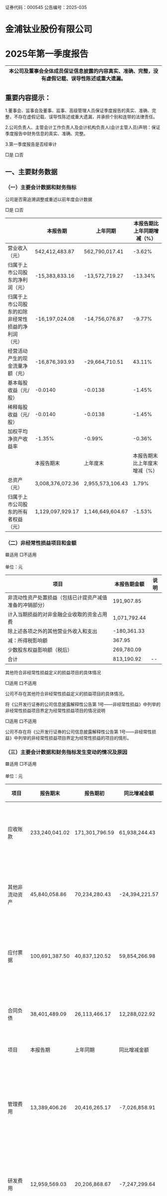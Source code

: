 证券代码：000545                                                     公告编号：2025-035  

# 金浦钛业股份有限公司  

# 2025年第一季度报告  

| 本公司及董事会全体成员保证信息披露的内容真实、准确、完整，没有虚假记载、误导性陈述或重大遗漏。|
| ---|  

## 重要内容提示：  

1.董事会、监事会及董事、监事、高级管理人员保证季度报告的真实、准确、完整，不存在虚假记载、误导性陈述或重大遗漏，并承担个别和连带的法律责任。  

2.公司负责人、主管会计工作负责人及会计机构负责人(会计主管人员)声明：保证季度报告中财务信息的真实、准确、完整。  

3.第一季度报告是否经审计  

□是 口否  

## 一、主要财务数据  

### （一）主要会计数据和财务指标  

公司是否需追溯调整或重述以前年度会计数据  

□是 口否  

| |本报告期|上年同期|本报告期比上年同期增减（%）|
| ---|---|---|---|
| 营业收入（元）|542,412,483.87|562,790,017.41|-3.62%|
| 归属于上市公司股东的净利润（元）|-15,383,833.16|-13,572,719.27|-13.34%|
| 归属于上市公司股东的扣除非经常性损益的净利润<br>（元）|-16,197,024.08|-14,756,076.87|-9.77%|
| 经营活动产生的现金流量净额（元）|-16,876,393.93|-29,664,710.51|43.11%|
| 基本每股收益（元/股）|-0.0140|-0.0138|-1.45%|
| 稀释每股收益（元/股）|-0.0140|-0.0138|-1.45%|
| 加权平均净资产收益率|-1.35%|-0.99%|-0.36%|
| |本报告期末|上年度末|本报告期末比上年度末增减（%）|
| 总资产（元）|3,008,376,072.36|2,955,573,106.43|1.79%|
| 归属于上市公司股东的所有者权益（元）|1,129,097,929.17|1,146,649,604.67|-1.53%|  

### （二）非经常性损益项目和金额  

🟥适用 □不适用  

单位：元  

| 项目|本报告期金额|说明|
| ---|---|---|
| 非流动性资产处置损益（包括已计提资产减值准备的冲销部分）|191,907.85||
| 计入当期损益的对非金融企业收取的资金占用费|1,071,792.44||
| 除上述各项之外的其他营业外收入和支出|-180,361.33||
| 减：所得税影响额|367.95||
| 少数股东权益影响额（税后）|269,780.09||
| 合计|813,190.92|--|  

其他符合非经常性损益定义的损益项目的具体情况  

□适用 口不适用  

公司不存在其他符合非经常性损益定义的损益项目的具体情况。  

将《公开发行证券的公司信息披露解释性公告第 1号——非经常性损益》中列举的非经常性损益项目界定为经常性损益项目的情况说明  

□适用 口不适用  

公司不存在将《公开发行证券的公司信息披露解释性公告第 1号——非经常性损益》中列举的非经常性损益项目界定为经常性损益的项目的情形。  

### （三）主要会计数据和财务指标发生变动的情况及原因  

🟥适用 □不适用  

单位：元  

| 项目|报告期末|报告期初|同比增减金额|同比增减比例|变动原因|
| ---|---|---|---|---|---|
| 应收账款|233,240,041.02|171,301,796.59|61,938,244.43|36.16%|主要是报告期末应收账款增加所致|
| 其他非流动资产|45,840,058.86|70,234,280.43|-24,394,221.57|-34.73%|主要是报告期末工程预付款减少所致|
| 应付票据|100,691,387.50|40,837,120.52|59,854,266.98|146.57%|主要是报告期开具应付票据增加所致|
| 合同负债|38,401,489.09|26,113,466.17|12,288,022.92|47.06%|主要是报告期预收货款增加所致|
| 项目|本报告期|上年同期|同比增减金额|同比增减比例|变动原因|
| 管理费用|13,389,406.26|20,416,265.17|-7,026,858.91|-34.42%|主要是报告期职工薪酬、安全整改、环保整改减少所致|
| 研发费用|12,959,569.03|20,206,868.67|-7,247,299.64|-35.87%|主要是报告期研发投入减少所致|
| 财务费用|3,908,679.16|2,879,484.74|1,029,194.42|35.74%|主要是报告期利息收入减少所致|
| 其他收益|3,488,332.15|5,395,266.43|-1,906,934.28|-35.34%|主要是先进制造业企业增值税加计抵减减少所致|
| 投资收益（损失以“-”号填列）|-630,837.82|-2,644,128.14|2,013,290.32|76.14%|主要是报告期合营企业亏损减少所致|
| 经营活动产生的现金流量净额|-16,876,393.93|-29,664,710.51|12,788,316.58|43.11%|主要是报告期购买商品、接受劳务支付的现金减少所致|
| 投资活动产生的现金流量净额|-52,177,663.86|-90,526,538.28|38,348,874.42|42.36%|主要是报告期购建固定资产支付的现金减少所致|
| 筹资活动产生的现金流量净额|26,749,427.25|-1,374,856.89|28,124,284.14|2045.62%|主要系报告期收到其他与筹资活动有关的现金增加所致|  

## 二、股东信息  

>（一）普通股股东总数和表决权恢复的优先股股东数量及前十名股东持股情况表  

单位：股  

| 报告期末普通股股东总数|报告期末普通股股东总数|65,718|报告期末表决权恢复的优先股股东总数（如有）|报告期末表决权恢复的优先股股东总数（如有）|报告期末表决权恢复的优先股股东总数（如有）|0|
| ---|---|---|---|---|---|---|
| 前 10名股东持股情况（不含通过转融通出借股份）|前 10名股东持股情况（不含通过转融通出借股份）|前 10名股东持股情况（不含通过转融通出借股份）|前 10名股东持股情况（不含通过转融通出借股份）|前 10名股东持股情况（不含通过转融通出借股份）|前 10名股东持股情况（不含通过转融通出借股份）|前 10名股东持股情况（不含通过转融通出借股份）|
| 股东名称|股东性质|持股比例（%）|持股数量|持有有限售条件的股份数量|质押、标记或冻结情况|质押、标记或冻结情况|
| 股东名称|股东性质|持股比例（%）|持股数量|持有有限售条件的股份数量|股份状态|数量|
| 金浦投资控股集团有限公司|境内非国有法人|25.81%|254,700,000.00|0.00|质押|220,700,000.00|
| 金浦投资控股集团有限公司|境内非国有法人|25.81%|254,700,000.00|0.00|冻结|47,980,296.00|
| 金浦投资控股集团有限公司|境内非国有法人|25.81%|254,700,000.00|0.00|标记|206,719,704.00|
| 浙江新湖创业投资有限公司|境内非国有法人|3.04%|30,000,000.00|0.00|质押|30,000,000.00|
| 广州数字科技集团有限公司|国有法人|1.39%|13,736,930.00|0.00|不适用|0.00|
| 吴孟杰|境内自然人|1.06%|10,426,000.00|0.00|不适用|0.00|
| 张秀|境内自然人|0.81%|8,000,000.00|0.00|不适用|0.00|
| 肖国文|境内自然人|0.72%|7,105,703.00|0.00|不适用|0.00|
| 刘绍|境内自然人|0.46%|4,503,100.00|0.00|不适用|0.00|
| 中国民生银行股份有限公司－金元顺安元启灵活配置混合型证券投资基金|其他|0.45%|4,451,300.00|0.00|不适用|0.00|
| 宋鸿翔|境内自然人|0.44%|4,361,000.00|0.00|不适用|0.00|
| 管平|境内自然人|0.37%|3,651,500.00|0.00|不适用|0.00|
| 前 10名无限售条件股东持股情况（不含通过转融通出借股份、高管锁定股）|前 10名无限售条件股东持股情况（不含通过转融通出借股份、高管锁定股）|前 10名无限售条件股东持股情况（不含通过转融通出借股份、高管锁定股）|前 10名无限售条件股东持股情况（不含通过转融通出借股份、高管锁定股）|前 10名无限售条件股东持股情况（不含通过转融通出借股份、高管锁定股）|前 10名无限售条件股东持股情况（不含通过转融通出借股份、高管锁定股）|前 10名无限售条件股东持股情况（不含通过转融通出借股份、高管锁定股）|  

股东名称                         持有无限售条件股份数量                        股份种类  

| |||股份种类|数量|
| ---|---|---|---|---|
| 金浦投资控股集团有限公司|254,700,000.00|254,700,000.00|人民币普通股|254,700,000.00|
| 浙江新湖创业投资有限公司|30,000,000.00|30,000,000.00|人民币普通股|30,000,000.00|
| 广州数字科技集团有限公司|13,736,930.00|13,736,930.00|人民币普通股|13,736,930.00|
| 吴孟杰|10,426,000.00|10,426,000.00|人民币普通股|10,426,000.00|
| 张秀|8,000,000.00|8,000,000.00|人民币普通股|8,000,000.00|
| 肖国文|7,105,703.00|7,105,703.00|人民币普通股|7,105,703.00|
| 刘绍|4,503,100.00|4,503,100.00|人民币普通股|4,503,100.00|
| 中国民生银行股份有限公司－金元顺安元启灵活配置混合型证券投资基金|4,451,300.00|4,451,300.00|人民币普通股|4,451,300.00|
| 宋鸿翔|4,361,000.00|4,361,000.00|人民币普通股|4,361,000.00|
| 管平|3,651,500.00|3,651,500.00|人民币普通股|3,651,500.00|
| 上述股东关联关系或一致行动的说明|上述股东关联关系或一致行动的说明|公司未知上述股东是否存在一致行动关系。|公司未知上述股东是否存在一致行动关系。|公司未知上述股东是否存在一致行动关系。|
| 前 10名股东参与融资融券业务情况说明（如有）|前 10名股东参与融资融券业务情况说明（如有）|公司股东吴孟杰通过投资者信用证券账户持有 10,426,000股，实际合计持有 10,426,000股；公司股东张秀通过投资者信用证券账户持有 8,000,000股，实际合计持有 8,000,000股；公司股东管平除通过普通证券账户持有 100,000股外，还通过投资者信用证券账户持有<br>3,551,500股，实际合计持有 3,651,500股。|公司股东吴孟杰通过投资者信用证券账户持有 10,426,000股，实际合计持有 10,426,000股；公司股东张秀通过投资者信用证券账户持有 8,000,000股，实际合计持有 8,000,000股；公司股东管平除通过普通证券账户持有 100,000股外，还通过投资者信用证券账户持有<br>3,551,500股，实际合计持有 3,651,500股。|公司股东吴孟杰通过投资者信用证券账户持有 10,426,000股，实际合计持有 10,426,000股；公司股东张秀通过投资者信用证券账户持有 8,000,000股，实际合计持有 8,000,000股；公司股东管平除通过普通证券账户持有 100,000股外，还通过投资者信用证券账户持有<br>3,551,500股，实际合计持有 3,651,500股。|  

持股 5%以上股东、前 10名股东及前 10名无限售流通股股东参与转融通业务出借股份情况  

□适用 口不适用  

前 10名股东及前 10名无限售流通股股东因转融通出借/归还原因导致较上期发生变化  

□适用 🟥不适用  

### （二）公司优先股股东总数及前 10名优先股股东持股情况表  

□适用 口不适用  

## 三、其他重要事项  

□适用 🟥不适用  

## 四、季度财务报表  

### （一）财务报表  

#### 1、合并资产负债表  

编制单位：金浦钛业股份有限公司  

#### 2025年 03月 31日  

单位：元  

| 项目|期末余额|期初余额|
| ---|---|---|
| 流动资产：|||
| 货币资金|187,823,975.15|169,291,210.85|
| 结算备付金|||
| 拆出资金|||
| 交易性金融资产|||
| 衍生金融资产|||
| 应收票据|155,829,596.53|166,642,992.93|
| 应收账款|233,240,041.02|171,301,796.59|
| 应收款项融资|11,793,655.12|15,565,217.92|
| 预付款项|10,011,290.30|8,194,625.58|
| 应收保费|||
| 应收分保账款|||
| 应收分保合同准备金|||
| 其他应收款|65,687,134.57|67,544,149.17|
| 其中：应收利息|1,103,409.94|3,053,365.84|
| 应收股利|||
| 买入返售金融资产|||
| 存货|148,458,527.45|154,316,157.63|
| 其中：数据资源|||
| 合同资产|||
| 持有待售资产|||
| 一年内到期的非流动资产|||
| 其他流动资产|47,256,408.15|47,589,796.32|
| 流动资产合计|860,100,628.29|800,445,946.99|
| 非流动资产：|||
| 发放贷款和垫款|||
| 债权投资|||
| 其他债权投资|||
| 长期应收款|||
| 长期股权投资|185,924,618.27|186,555,456.09|
| 其他权益工具投资|||
| 其他非流动金融资产|||
| 投资性房地产|258,714,797.73|260,714,200.00|
| 固定资产|1,027,419,861.40|1,031,750,156.31|
| 在建工程|463,430,526.61|441,118,171.02|
| 生产性生物资产|||
| 油气资产|||
| 使用权资产|||
| 无形资产|67,656,766.28|68,180,609.09|
| 其中：数据资源|||
| 开发支出|||
| 其中：数据资源|||
| 商誉|||
| 长期待摊费用|7,106,710.25|7,577,670.95|
| 递延所得税资产|92,182,104.67|88,996,615.55|
| 其他非流动资产|45,840,058.86|70,234,280.43|
| 非流动资产合计|2,148,275,444.07|2,155,127,159.44|
| 资产总计|3,008,376,072.36|2,955,573,106.43|
| 流动负债：|||
| 短期借款|467,426,062.74|442,284,207.95|
| 向中央银行借款|||
| 拆入资金|||
| 交易性金融负债|||
| 衍生金融负债|||
| 应付票据|100,691,387.50|40,837,120.52|
| 应付账款|664,170,135.31|666,296,588.40|
| 预收款项|23,000.00|23,000.00|
| 合同负债|38,401,489.09|26,113,466.17|
| 卖出回购金融资产款|||
| 吸收存款及同业存放|||
| 代理买卖证券款|||
| 代理承销证券款|||
| 应付职工薪酬|15,702,098.79|19,394,956.49|
| 应交税费|3,655,132.41|4,081,148.45|
| 其他应付款|97,217,467.78|107,384,733.45|
| 其中：应付利息|||
| 应付股利|||
| 应付手续费及佣金|||
| 应付分保账款|||
| 持有待售负债|||
| 一年内到期的非流动负债|16,100,356.67|16,119,460.00|
| 其他流动负债|157,638,256.23|163,627,273.03|
| 流动负债合计|1,561,025,386.52|1,486,161,954.46|
| 非流动负债：|||
| 保险合同准备金|||
| 长期借款|52,000,000.00|56,000,000.00|
| 应付债券|||
| 其中：优先股|||
| 永续债|||
| 租赁负债|||
| 长期应付款|||
| 长期应付职工薪酬|||
| 预计负债|521,000.00|521,000.00|
| 递延收益|9,902,586.61|10,174,949.35|
| 递延所得税负债|5,896,488.15|6,123,598.23|
| 其他非流动负债|||
| 非流动负债合计|68,320,074.76|72,819,547.58|
| 负债合计|1,629,345,461.28|1,558,981,502.04|
| 所有者权益：|||
| 股本|986,833,096.00|986,833,096.00|
| 其他权益工具|||
| 其中：优先股|||
| 永续债|||
| 资本公积|-157,720,309.44|-157,720,309.44|
| 减：库存股|||
| 其他综合收益|-17,353.17|-17,353.17|
| 专项储备|5,154,155.12|7,321,997.46|
| 盈余公积|||
| 一般风险准备|||
| 未分配利润|294,848,340.66|310,232,173.82|
| 归属于母公司所有者权益合计|1,129,097,929.17|1,146,649,604.67|
| 少数股东权益|249,932,681.91|249,941,999.72|
| 所有者权益合计|1,379,030,611.08|1,396,591,604.39|
| 负债和所有者权益总计|3,008,376,072.36|2,955,573,106.43|  

法定代表人：郭彦君     主管会计工作负责人：田建中       会计机构负责人：沈文竹  

#### 2、合并利润表  

单位：元  

| 项目|本期发生额|上期发生额|
| ---|---|---|
| 一、营业总收入|542,412,483.87|562,790,017.41|
| 其中：营业收入|542,412,483.87|562,790,017.41|
| 利息收入|||
| 已赚保费|||
| 手续费及佣金收入|||
| 二、营业总成本|562,119,723.88|580,547,962.53|
| 其中：营业成本|527,073,951.53|531,710,528.28|
| 利息支出|||
| 手续费及佣金支出|||
| 退保金|||
| 赔付支出净额|||
| 提取保险责任准备金净额|||
| 保单红利支出|||
| 分保费用|||
| 税金及附加|2,821,314.78|3,612,634.43|
| 销售费用|1,966,803.12|1,722,181.24|
| 管理费用|13,389,406.26|20,416,265.17|
| 研发费用|12,959,569.03|20,206,868.67|
| 财务费用|3,908,679.16|2,879,484.74|
| 其中：利息费用|5,992,817.38|5,214,532.56|
| 利息收入|1,208,494.11|2,014,211.69|
| 加：其他收益|3,488,332.15|5,395,266.43|
| 投资收益（损失以“－”号填列）|-630,837.82|-2,644,128.14|
| 其中：对联营企业和合营企业的投资收益|-630,837.82|-2,644,128.14|
| 以摊余成本计量的金融资产终止确认收益|||
| 汇兑收益（损失以“-”号填列）|||
| 净敞口套期收益（损失以“－”号填列）|||
| 公允价值变动收益（损失以“－”号填列）|||
| 信用减值损失（损失以“-”号填列）|-1,345,887.75|-2,287,624.07|
| 资产减值损失（损失以“-”号填列）|-644,799.74||
| 资产处置收益（损失以“-”号填列）|||
| 三、营业利润（亏损以“－”号填列）|-18,840,433.17|-17,294,430.90|
| 加：营业外收入|198,313.51|35,900.00|
| 减：营业外支出|186,766.99|49,761.48|
| 四、利润总额（亏损总额以“－”号填列）|-18,828,886.65|-17,308,292.38|
| 减：所得税费用|-3,435,735.68|-3,735,551.19|
| 五、净利润（净亏损以“－”号填列）|-15,393,150.97|-13,572,741.19|
| （一）按经营持续性分类|||
| 1.持续经营净利润（净亏损以“－”号填列）|-15,393,150.97|-13,572,741.19|
| 2.终止经营净利润（净亏损以“－”号填列）|||
| （二）按所有权归属分类|||
| 1.归属于母公司所有者的净利润|-15,383,833.16|-13,572,719.27|
| 2.少数股东损益|-9,317.81|-21.92|
| 六、其他综合收益的税后净额|||
| 归属母公司所有者的其他综合收益的税后净额|||
| （一）不能重分类进损益的其他综合收益|||
| 1.重新计量设定受益计划变动额|||
| 2.权益法下不能转损益的其他综合收益|||
| 3.其他权益工具投资公允价值变动|||
| 4.企业自身信用风险公允价值变动|||
| 5.其他|||
| （二）将重分类进损益的其他综合收益|||
| 1.权益法下可转损益的其他综合收益|||
| 2.其他债权投资公允价值变动|||
| 3.金融资产重分类计入其他综合收益的金额|||
| 4.其他债权投资信用减值准备|||
| 5.现金流量套期储备|||
| 6.外币财务报表折算差额|||
| 7.其他|||
| 归属于少数股东的其他综合收益的税后净额|||
| 七、综合收益总额|-15,393,150.97|-13,572,741.19|
| 归属于母公司所有者的综合收益总额|-15,383,833.16|-13,572,719.27|
| 归属于少数股东的综合收益总额|-9,317.81|-21.92|
| 八、每股收益：|||
| （一）基本每股收益|-0.0140|-0.0138|
| （二）稀释每股收益|-0.0140|-0.0138|  

本期发生同一控制下企业合并的，被合并方在合并前实现的净利润为：0元，上期被合并方实现的净利润为：  

-219,839.66元。  

法定代表人：郭彦君 主管会计工作负责人：田建中 会计机构负责人：沈文竹  

#### 3、合并现金流量表  

单位：元  

| 项目|本期发生额|上期发生额|
| ---|---|---|
| 一、经营活动产生的现金流量：|||
| 销售商品、提供劳务收到的现金|230,434,978.64|282,706,893.17|
| 客户存款和同业存放款项净增加额|||
| 向中央银行借款净增加额|||
| 向其他金融机构拆入资金净增加额|||
| 收到原保险合同保费取得的现金|||
| 收到再保业务现金净额|||
| 保户储金及投资款净增加额|||
| 收取利息、手续费及佣金的现金|||
| 拆入资金净增加额|||
| 回购业务资金净增加额|||
| 代理买卖证券收到的现金净额|||
| 收到的税费返还|||
| 收到其他与经营活动有关的现金|849,592.29|2,816,296.47|
| 经营活动现金流入小计|231,284,570.93|285,523,189.64|
| 购买商品、接受劳务支付的现金|178,707,838.83|238,745,580.12|
| 客户贷款及垫款净增加额|||
| 存放中央银行和同业款项净增加额|||
| 支付原保险合同赔付款项的现金|||
| 拆出资金净增加额|||
| 支付利息、手续费及佣金的现金|||
| 支付保单红利的现金|||
| 支付给职工以及为职工支付的现金|39,630,880.26|47,451,262.06|
| 支付的各项税费|5,770,729.60|15,398,395.33|
| 支付其他与经营活动有关的现金|24,051,516.17|13,592,662.64|
| 经营活动现金流出小计|248,160,964.86|315,187,900.15|
| 经营活动产生的现金流量净额|-16,876,393.93|-29,664,710.51|
| 二、投资活动产生的现金流量：|||
| 收回投资收到的现金|||
| 取得投资收益收到的现金|||
| 处置固定资产、无形资产和其他长期资产收回的现金净额|||
| 处置子公司及其他营业单位收到的现金净额|||
| 收到其他与投资活动有关的现金|48,176,250.00|50,151,153.15|
| 投资活动现金流入小计|48,176,250.00|50,151,153.15|
| 购建固定资产、无形资产和其他长期资产支付的现金|44,295,069.98|89,622,066.10|
| 投资支付的现金|6,700,000.00||
| 质押贷款净增加额|||
| 取得子公司及其他营业单位支付的现金净额|||
| 支付其他与投资活动有关的现金|49,358,843.88|51,055,625.33|
| 投资活动现金流出小计|100,353,913.86|140,677,691.43|
| 投资活动产生的现金流量净额|-52,177,663.86|-90,526,538.28|
| 三、筹资活动产生的现金流量：|||
| 吸收投资收到的现金|||
| 其中：子公司吸收少数股东投资收到的现金|||
| 取得借款收到的现金|312,000,000.00|252,000,000.00|
| 收到其他与筹资活动有关的现金|49,711,007.50||
| 筹资活动现金流入小计|361,711,007.50|252,000,000.00|
| 偿还债务支付的现金|329,200,000.00|241,250,000.00|
| 分配股利、利润或偿付利息支付的现金|5,761,580.25|12,124,856.89|
| 其中：子公司支付给少数股东的股利、利润|||
| 支付其他与筹资活动有关的现金|||
| 筹资活动现金流出小计|334,961,580.25|253,374,856.89|
| 筹资活动产生的现金流量净额|26,749,427.25|-1,374,856.89|
| 四、汇率变动对现金及现金等价物的|1,073,157.13|505,981.12|
| 影响|||
| 五、现金及现金等价物净增加额|-41,231,473.41|-121,060,124.56|
| 加：期初现金及现金等价物余额|128,363,380.29|254,143,884.70|
| 六、期末现金及现金等价物余额|87,131,906.88|133,083,760.14|  

##### （二） 2025年起首次执行新会计准则调整首次执行当年年初财务报表相关项目情况□适用 口不适用  

### （三）审计报告  

第一季度报告是否经过审计  

□是 口否  

公司第一季度报告未经审计。  

金浦钛业股份有限公司董事会  

